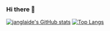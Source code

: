 ### Hi there 👋
[![janglaide's GitHub stats](https://github-readme-stats.vercel.app/api?username=janglaide&theme=merko)](https://github.com/janglaide/github-readme-stats)
[![Top Langs](https://github-readme-stats.vercel.app/api/top-langs/?username=janglaide&theme=merko)](https://github.com/janglaide/github-readme-stats)
<!--
**janglaide/janglaide** is a ✨ _special_ ✨ repository because its `README.md` (this file) appears on your GitHub profile.

Here are some ideas to get you started:

- 🔭 I’m currently working on ...
- 🌱 I’m currently learning ...
- 👯 I’m looking to collaborate on ...
- 🤔 I’m looking for help with ...
- 💬 Ask me about ...
- 📫 How to reach me: ...
- 😄 Pronouns: ...
- ⚡ Fun fact: ...
-->
